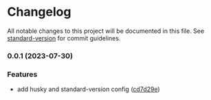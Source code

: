 # Changelog

All notable changes to this project will be documented in this file. See [standard-version](https://github.com/conventional-changelog/standard-version) for commit guidelines.

### 0.0.1 (2023-07-30)


### Features

* add husky and standard-version config ([cd7d29e](https://github.com/badawi1713/intilink-dashboard/commit/cd7d29ea572636b4f07963f3e1e3965ea114d2f6))
